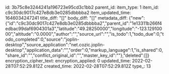 id: 3b75c8e3244241a196723e95cd3c1bb2
parent_id: 
item_type: 1
item_id: c9c30dc9017c427e8db3e0285dbbbba2
item_updated_time: 1646034247241
title_diff: "[]"
body_diff: "[]"
metadata_diff: {"new":{"id":"c9c30dc9017c427e8db3e0285dbbbba2","parent_id":"1e13311b266f4edbac99daf6904301a3","latitude":"49.28250000","longitude":"-123.12910000","altitude":"0.0000","author":"","source_url":"","is_todo":1,"todo_due":0,"todo_completed":0,"source":"joplin-desktop","source_application":"net.cozic.joplin-desktop","application_data":"","order":0,"markup_language":1,"is_shared":0,"share_id":"","conflict_original_id":"","master_key_id":""},"deleted":[]}
encryption_cipher_text: 
encryption_applied: 0
updated_time: 2022-02-28T07:52:29.812Z
created_time: 2022-02-28T07:52:29.812Z
type_: 13